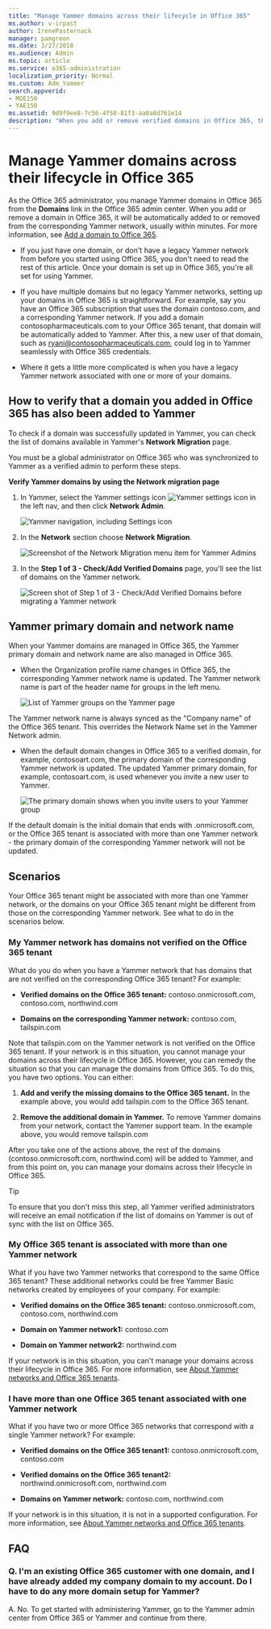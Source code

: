 ```yaml
---
title: "Manage Yammer domains across their lifecycle in Office 365"
ms.author: v-irpast
author: IrenePasternack
manager: pamgreen
ms.date: 3/27/2018
ms.audience: Admin
ms.topic: article
ms.service: o365-administration
localization_priority: Normal
ms.custom: Adm_Yammer
search.appverid:
- MOE150
- YAE150
ms.assetid: 9d9f9ee8-7c56-4f50-81f3-aa0a8d761e14
description: "When you add or remove verified domains in Office 365, they can automatically be added or removed from a corresponding Yammer network."
---
```


# Manage Yammer domains across their lifecycle in Office 365

As the Office 365 administrator, you manage Yammer domains in Office 365 from the **Domains** link in the Office 365 admin center. When you add or remove a domain in Office 365, it will be automatically added to or removed from the corresponding Yammer network, usually within minutes. For more information, see [Add a domain to Office 365](https://support.office.com/article/6383f56d-3d09-4dcb-9b41-b5f5a5efd611). 
  
- If you just have one domain, or don't have a legacy Yammer network from before you started using Office 365, you don't need to read the rest of this article. Once your domain is set up in Office 365, you're all set for using Yammer.
    
- If you have multiple domains but no legacy Yammer networks, setting up your domains in Office 365 is straightforward. For example, say you have an Office 365 subscription that uses the domain contoso.com, and a corresponding Yammer network. If you add a domain contosopharmaceuticals.com to your Office 365 tenant, that domain will be automatically added to Yammer. After this, a new user of that domain, such as ryani@contosopharmaceuticals.com, could log in to Yammer seamlessly with Office 365 credentials.
    
- Where it gets a little more complicated is when you have a legacy Yammer network associated with one or more of your domains.
    
## How to verify that a domain you added in Office 365 has also been added to Yammer

To check if a domain was successfully updated in Yammer, you can check the list of domains available in Yammer's **Network Migration** page. 
  
You must be a global administrator on Office 365 who was synchronized to Yammer as a verified admin to perform these steps.
  
 **Verify Yammer domains by using the Network migration page**
  
1. In Yammer, select the Yammer settings icon ![Yammer settings icon](../media/9704ce70-56ce-43f7-96c6-f253b0413d40.png) in the left nav, and then click **Network Admin**.
    
    ![Yammer navigation, including Settings icon](../media/d1ec06fa-c2fb-4dcb-b21f-6dff1d20d6ad.png)
  
2. In the **Network** section choose **Network Migration**.
    
    ![Screenshot of the Network Migration menu item for Yammer Admins](../media/f9ae9328-9cb2-46f7-9bce-26bcdc29b3fa.png)
  
3. In the **Step 1 of 3 - Check/Add Verified Domains** page, you'll see the list of domains on the Yammer network. 
    
    ![Screen shot of Step 1 of 3 - Check/Add Verified Domains before migrating a Yammer network](../media/cac649d6-9245-4645-8f59-fb27dffd87e8.png)
  
## Yammer primary domain and network name
<a name="BKMK_YammerNetworkName"> </a>

When your Yammer domains are managed in Office 365, the Yammer primary domain and network name are also managed in Office 365.
  
- When the Organization profile name changes in Office 365, the corresponding Yammer network name is updated. The Yammer network name is part of the header name for groups in the left menu.
    
    ![List of Yammer groups on the Yammer page](../media/0a1125b1-74d2-4ea5-b8e4-6d52456a527e.jpg)
  
The Yammer network name is always synced as the "Company name" of the Office 365 tenant. This overrides the Network Name set in the Yammer Network admin.
  
- When the default domain changes in Office 365 to a verified domain, for example, contosoart.com, the primary domain of the corresponding Yammer network is updated. The updated Yammer primary domain, for example, contosoart.com, is used whenever you invite a new user to Yammer.
    
    ![The primary domain shows when you invite users to your Yammer group](../media/5d98c158-3ce4-4404-97e9-1557382216e8.png)
  
If the default domain is the initial domain that ends with .onmicrosoft.com, or the Office 365 tenant is associated with more than one Yammer network - the primary domain of the corresponding Yammer network will not be updated.
  
## Scenarios
<a name="BKMK_YammerNetworkName"> </a>

Your Office 365 tenant might be associated with more than one Yammer network, or the domains on your Office 365 tenant might be different from those on the corresponding Yammer network. See what to do in the scenarios below.
  
### My Yammer network has domains not verified on the Office 365 tenant

What do you do when you have a Yammer network that has domains that are not verified on the corresponding Office 365 tenant? For example:
  
- **Verified domains on the Office 365 tenant:** contoso.onmicrosoft.com, contoso.com, northwind.com 
    
- **Domains on the corresponding Yammer network:** contoso.com, tailspin.com 
    
Note that tailspin.com on the Yammer network is not verified on the Office 365 tenant. If your network is in this situation, you cannot manage your domains across their lifecycle in Office 365. However, you can remedy the situation so that you can manage the domains from Office 365. To do this, you have two options. You can either:
  
1. **Add and verify the missing domains to the Office 365 tenant.** In the example above, you would add tailspin.com to the Office 365 tenant. 
    
2. **Remove the additional domain in Yammer.** To remove Yammer domains from your network, contact the Yammer support team. In the example above, you would remove tailspin.com 
    
After you take one of the actions above, the rest of the domains (contoso.onmicrosoft.com, northwind.com) will be added to Yammer, and from this point on, you can manage your domains across their lifecycle in Office 365.
  
> [!TIP]
> To ensure that you don't miss this step, all Yammer verified administrators will receive an email notification if the list of domains on Yammer is out of sync with the list on Office 365. 
  
### My Office 365 tenant is associated with more than one Yammer network

What if you have two Yammer networks that correspond to the same Office 365 tenant? These additional networks could be free Yammer Basic networks created by employees of your company. For example:
  
- **Verified domains on the Office 365 tenant:** contoso.onmicrosoft.com, contoso.com, northwind.com 
    
- **Domain on Yammer network1:** contoso.com 
    
- **Domain on Yammer network2:** northwind.com 
    
If your network is in this situation, you can't manage your domains across their lifecycle in Office 365. For more information, see [About Yammer networks and Office 365 tenants](yammer-and-office-365.md).
  
### I have more than one Office 365 tenant associated with one Yammer network

What if you have two or more Office 365 networks that correspond with a single Yammer network? For example:
  
- **Verified domains on the Office 365 tenant1:** contoso.onmicrosoft.com, contoso.com 
    
- **Verified domains on the Office 365 tenant2:** northwind.onmicrosoft.com, northwind.com 
    
- **Domains on Yammer network:** contoso.com, northwind.com 
    
If your network is in this situation, it is not in a supported configuration. For more information, see [About Yammer networks and Office 365 tenants](yammer-and-office-365.md).
  
## FAQ
<a name="BKMK_YammerNetworkName"> </a>

### Q. I'm an existing Office 365 customer with one domain, and I have already added my company domain to my account. Do I have to do any more domain setup for Yammer?

A. No. To get started with administering Yammer, go to the Yammer admin center from Office 365 or Yammer and continue from there. 
  

